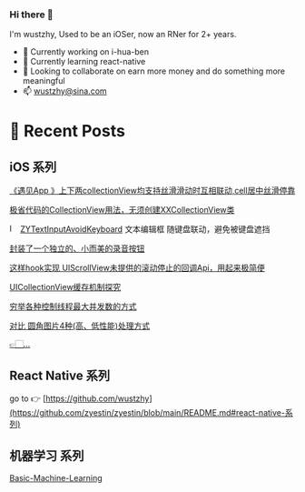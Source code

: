 ### Hi there 👋

I'm wustzhy, Used to be an iOSer, now an RNer for 2+ years.

- 🔭 Currently working on i-hua-ben
- 🌱 Currently learning react-native
- 👯 Looking to collaborate on earn more money and do something more meaningful
- 📫 wustzhy@sina.com

<!--
**wustzhy/wustzhy** is a ✨ _special_ ✨ repository because its `README.md` (this file) appears on your GitHub profile.

Here are some ideas to get you started:

- 🔭 I’m currently working on ...
- 🌱 I’m currently learning ...
- 👯 I’m looking to collaborate on ...
- 🤔 I’m looking for help with ...
- 💬 Ask me about ...
- 📫 How to reach me: ...
- 😄 Pronouns: ...
- ⚡ Fun fact: ...
-->

# 📰 Recent Posts

## iOS 系列

[《遇见App 》上下两collectionView均支持丝滑滑动时互相联动,cell居中丝滑停靠](https://github.com/wustzhy/TwoCollectionViewsLinkwork)

[极省代码的CollectionView用法，无须创建XXCollectionView类](https://github.com/wustzhy/ZYFlywheel/tree/master/SuperSimpleCollectionView)

<img src="https://cocoapods.org/favicons/favicon.ico" alt="Image" width="15"> [ZYTextInputAvoidKeyboard](https://github.com/wustzhy/ZYTextInputAvoidKeyboard) 文本编辑框 随键盘联动，避免被键盘遮挡

[封装了一个独立的、小而美的录音按钮](https://github.com/wustzhy/ZYAudioRecorderWidget)

[这样hook实现 UIScrollView未提供的滚动停止的回调Api，用起来极简便](https://github.com/wustzhy/ZYFlywheel/tree/master/ScrollDidEndHook)

[UICollectionView缓存机制探究](https://www.jianshu.com/p/5d817ea3565d)

[穷举各种控制线程最大并发数的方式](https://github.com/wustzhy/ThreadCoutControl)

[对比 圆角图片4种(高、低性能)处理方式](https://github.com/wustzhy/TableViewOptimize)

[👉🏻...](https://github.com/wustzhy?tab=repositories)

## React Native 系列

go to 👉 [https://github.com/wustzhy](https://github.com/zyestin/zyestin/blob/main/README.md#react-native-系列)

## 机器学习 系列

[Basic-Machine-Learning](https://github.com/wustzhy/Basic-Machine-Learning)
